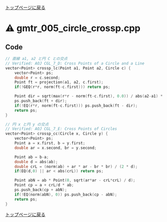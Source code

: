 <!-- mathjax config similar to math.stackexchange -->
<script type="text/javascript"
  src="https://cdn.mathjax.org/mathjax/latest/MathJax.js?config=TeX-AMS-MML_HTMLorMML">
</script>
<script type="text/x-mathjax-config">
  MathJax.Hub.Config({
    TeX: { equationNumbers: { autoNumber: "AMS" }},
    tex2jax: {
      inlineMath: [ ['$','$'] ],
      processEscapes: true
    },
    "HTML-CSS": { matchFontHeight: false },
    displayAlign: "left",
    displayIndent: "2em"
  });
</script>

<script type="text/javascript" src="https://cdnjs.cloudflare.com/ajax/libs/jquery/3.4.1/jquery.min.js"></script>
<link rel="stylesheet" href="../css/copy-button.css" />
<script type="text/javascript" src="../js/balloons.js"></script>
<script type="text/javascript" src="../js/copy-button.js"></script>



[トップページに戻る](../index.html)

# :warning: gmtr\_005\_circle\_crossp.cpp

## Code

```cpp
// 直線 a1, a2 と円 C との交点
// Verified: AOJ CGL_7_D: Cross Points of a Circle and a Line
vector<Point> crossp_lc(Point a1, Point a2, Circle c) {
    vector<Point> ps;
    double r = c.second;
    Point ft = projection(a1, a2, c.first);
    if(!GEQ(r*r, norm(ft-c.first))) return ps;

    Point dir = sqrt(max(r*r - norm(ft-c.first), 0.0)) / abs(a2-a1) * (a2-a1);
    ps.push_back(ft + dir);
    if(!EQ(r*r, norm(ft-c.first))) ps.push_back(ft - dir);
    return ps;
}

// 円 x と円 y の交点
// Verified: AOJ CGL_7_E: Cross Points of Circles
vector<Point> crossp_cc(Circle x, Circle y) {
    vector<Point> ps;
    Point a = x.first, b = y.first;
    double ar = x.second, br = y.second;

    Point ab = b-a;
    double d = abs(ab);
    double crL = (norm(ab) + ar * ar - br * br) / (2 * d);
    if(EQ(d,0) || ar < abs(crL)) return ps;

    Point abN = ab * Point(0, sqrt(ar*ar - crL*crL) / d);
    Point cp = a + crL/d * ab;
    ps.push_back(cp + abN);
    if(!EQ(norm(abN), 0)) ps.push_back(cp - abN);
    return ps;
}

```

[トップページに戻る](../index.html)
